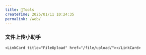 ```yaml
---
title: 🌈Tools
createTime: 2025/01/11 10:24:35
permalink: /web/
---
```


[//]: # (<CardGrid>)

[//]: # (  <LinkCard title="HelloWorld" href="/hello/world/"></LinkCard>)

[//]: # (  <LinkCard title="CrystalLaser" href="https://herbseeker.fun"></LinkCard>)
[//]: # (</CardGrid>)

### 文件上传小助手

<CardGrid>

    <LinkCard title="FileUpload" href="/file/upload/"></LinkCard>

</CardGrid>